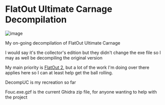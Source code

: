 # FlatOut Ultimate Carnage Decompilation

![image](https://github.com/ZackWilde27/FlatOut-UC-Decomp/assets/115175938/6381f7f7-3e74-4cfb-9144-34d12f68cd04)


My on-going decompilation of FlatOut Ultimate Carnage

I would say it's the collector's edition but they didn't change the exe file so I may as well be decompiling the original version

My main priority is <a href="https://github.com/ZackWilde27/FlatOut-2-decomp/">FlatOut 2</a>, but a lot of the work I'm doing over there applies here so I can at least help get the ball rolling.

DecompUC is my recreation so far

Fouc.exe.gzf is the current Ghidra zip file, for anyone wanting to help with the project
